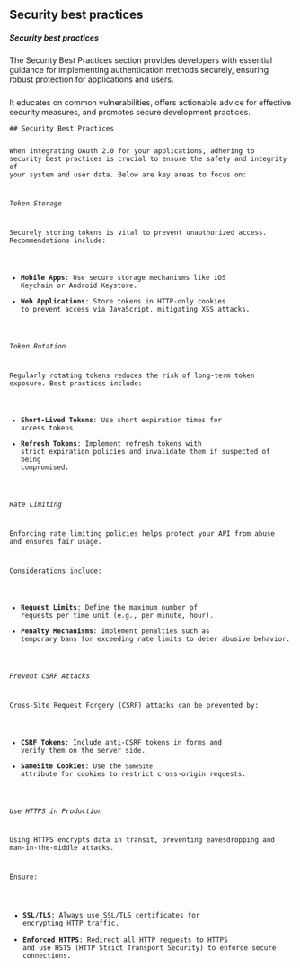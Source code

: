 ## Security best practices

<h5>Security best practices</h5>
<p></p>
</div>
<div class="fragment fade-in-then-out">
<h5></h5>
<p>
The Security Best Practices section provides developers with
essential guidance for implementing authentication methods
securely, ensuring robust protection for applications and users.
</p>
</div>
<div class="fragment fade-in-then-out">
<h5></h5>
<p>
It educates on common vulnerabilities, offers actionable advice
for effective security measures, and promotes secure development
practices.
</p>
<pre><code class="language-markdown">## Security Best Practices

When integrating OAuth 2.0 for your applications, adhering to 
security best practices is crucial to ensure the safety and 
integrity of your system and user data. Below are key areas to focus on:

*Token Storage*

Securely storing tokens is vital to prevent unauthorized access. 
Recommendations include:

- **Mobile Apps**: Use secure storage mechanisms like iOS Keychain or 
Android Keystore.
- **Web Applications**: Store tokens in HTTP-only cookies to prevent 
access via JavaScript, mitigating XSS attacks.

*Token Rotation*

Regularly rotating tokens reduces the risk of long-term token exposure. 
Best practices include:

- **Short-Lived Tokens**: Use short expiration times for access tokens.
- **Refresh Tokens**: Implement refresh tokens with strict expiration 
policies and invalidate them if suspected of being compromised.

*Rate Limiting*

Enforcing rate limiting policies helps protect your API from abuse 
and ensures fair usage. 

Considerations include:

- **Request Limits**: Define the maximum number of requests per time unit 
(e.g., per minute, hour).
- **Penalty Mechanisms**: Implement penalties such as temporary bans for
exceeding rate limits to deter abusive behavior.

*Prevent CSRF Attacks*

Cross-Site Request Forgery (CSRF) attacks can be prevented by:

- **CSRF Tokens**: Include anti-CSRF tokens in forms and verify them 
on the server side.
- **SameSite Cookies**: Use the `SameSite` attribute for cookies to 
restrict cross-origin requests.

*Use HTTPS in Production*

Using HTTPS encrypts data in transit, preventing eavesdropping and 
man-in-the-middle attacks. 

Ensure:

- **SSL/TLS**: Always use SSL/TLS certificates for encrypting HTTP traffic.
- **Enforced HTTPS**: Redirect all HTTP requests to HTTPS and use HSTS 
(HTTP Strict Transport Security) to enforce secure connections.
</code></pre>
</div>
</div>
</section>
